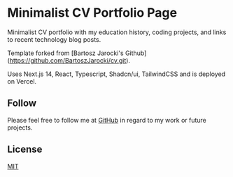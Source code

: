<!-- ![cv](https://github.com/BartoszJarocki/cv/assets/1017620/79bdb9fc-0b20-4d2c-aafe-0526ad4a71d2) -->

# Minimalist CV Portfolio Page

Minimalist CV portfolio with my education history, coding projects, and links to recent technology blog posts.

Template forked from [Bartosz Jarocki's Github] (https://github.com/BartoszJarocki/cv.git).

Uses Next.js 14, React, Typescript, Shadcn/ui, TailwindCSS and is deployed on Vercel.

## Follow

Please feel free to follow me at [GitHub](https://github.com/Anngineer) in regard to my work or future projects.

## License

[MIT](https://choosealicense.com/licenses/mit/)
